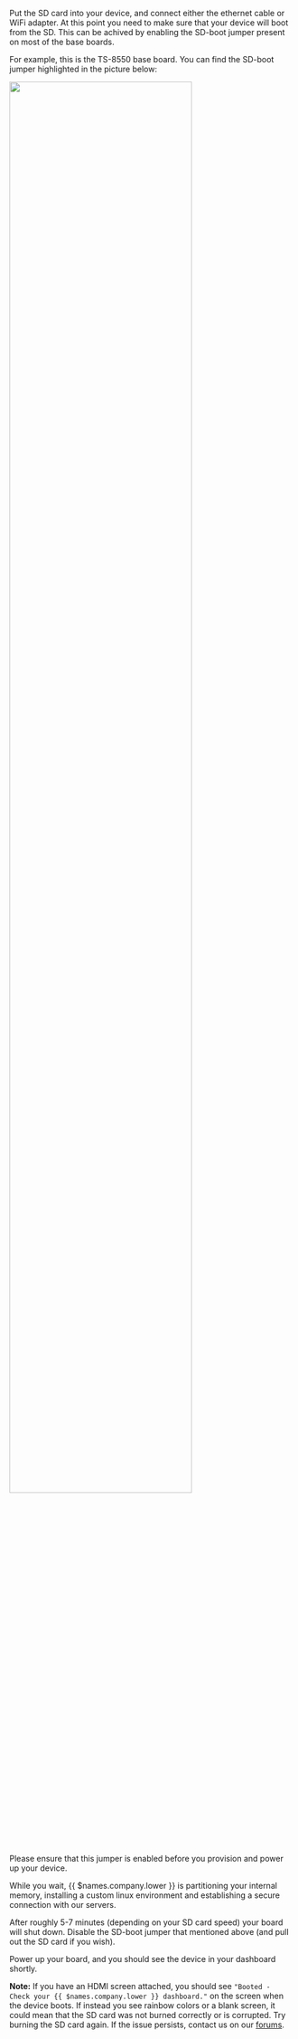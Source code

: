 Put the SD card into your device, and connect either the ethernet cable or WiFi adapter. At this point you need to make sure that your device will boot from the SD. This can be achived by enabling the SD-boot jumper present on most of the base boards.

For example, this is the TS-8550 base board. You can find the SD-boot jumper highlighted in the picture below:

<img src="/img/ts-4900/ts-8550-jumper-location.jpg" width="80%">

Please ensure that this jumper is enabled before you provision and power up your device.

While you wait, {{ $names.company.lower }} is partitioning your internal memory, installing a custom linux environment and establishing a secure connection with our servers.

After roughly 5-7 minutes (depending on your SD card speed) your board will shut down. Disable the SD-boot jumper that mentioned above (and pull out the SD card if you wish). 

Power up your board, and you should see the device in your dashboard shortly.

__Note:__ If you have an HDMI screen attached, you should see `"Booted - Check your {{ $names.company.lower }} dashboard."` on the screen when the device boots. If instead you see rainbow colors or a blank screen, it could mean that the SD card was not burned correctly or is corrupted. Try burning the SD card again. If the issue persists, contact us on our [forums][forums].

[forums]:https://forums.resin.io/c/troubleshooting
